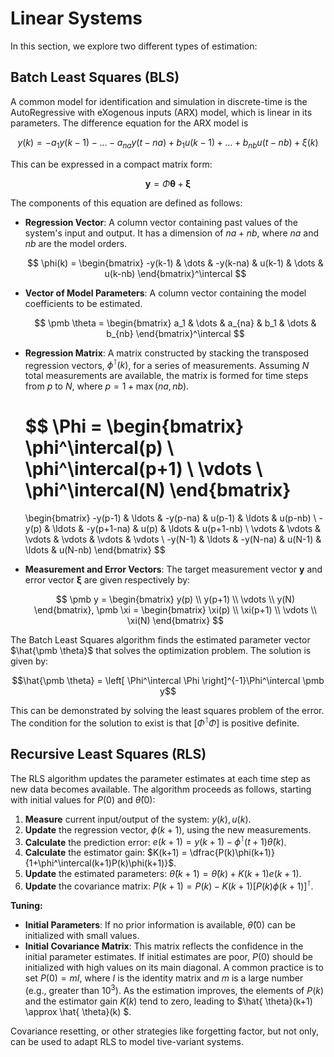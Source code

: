 # Linear Systems

In this section, we explore two different types of estimation:

## Batch Least Squares (BLS)

A common model for identification and simulation in discrete-time is the AutoRegressive with eXogenous inputs (ARX) model, which is linear in its parameters. The difference equation for the ARX model is

$$y(k) = -a_1y(k-1) - \ldots - a_{na}y(t-na) + b_1u(k-1) + \ldots + b_{nb}u(t-nb) + \xi (k)$$

This can be expressed in a compact matrix form:

$$\pmb y = \Phi \pmb \theta + \pmb \xi$$ 

The components of this equation are defined as follows:

* **Regression Vector**: A column vector containing past values of the system's input and output. It has a dimension of $na+nb$, where $na$ and $nb$ are the model orders.

    $$
    \phi(k) = \begin{bmatrix}
    -y(k-1) &
    \dots &
    -y(k-na) &
    u(k-1) &
    \dots &
    u(k-nb)
    \end{bmatrix}^\intercal
    $$
  
* **Vector of Model Parameters**: A column vector containing the model coefficients to be estimated.

    $$
    \pmb \theta = \begin{bmatrix}
    a_1 & \dots & a_{na} & b_1 & \dots & b_{nb}
    \end{bmatrix}^\intercal
    $$

* **Regression Matrix**: A matrix constructed by stacking the transposed regression vectors, $\phi^\intercal(k)$, for a series of measurements. Assuming $N$ total measurements are available, the matrix is formed for time steps from $p$ to $N$, where $p=1+\max(na,nb)$.

    $$
    \Phi = \begin{bmatrix}
    \phi^\intercal(p) \\
    \phi^\intercal(p+1) \\
    \vdots \\
    \phi^\intercal(N)
    \end{bmatrix}
    =
    \begin{bmatrix}
    -y(p-1) & \ldots & -y(p-na) & u(p-1) & \ldots & u(p-nb) \\
    -y(p) & \ldots & -y(p+1-na) & u(p) & \ldots & u(p+1-nb) \\
    \vdots & \vdots & \vdots & \vdots & \vdots & \vdots \\
    -y(N-1) & \ldots & -y(N-na) & u(N-1) & \ldots & u(N-nb)
    \end{bmatrix}
    $$

* **Measurement and Error Vectors**: The target measurement vector $\pmb y$ and error vector $\pmb \xi$ are given respectively by:

    $$
    \pmb y = \begin{bmatrix}
    y(p) \\ y(p+1) \\ \vdots \\ y(N)
    \end{bmatrix},
    \pmb \xi = \begin{bmatrix}
    \xi(p) \\ \xi(p+1) \\ \vdots \\ \xi(N)
    \end{bmatrix}
    $$

The Batch Least Squares algorithm finds the estimated parameter vector $\hat{\pmb \theta}$ that solves the optimization problem. The solution is given by:

$$\hat{\pmb \theta} = \left[ \Phi^\intercal \Phi \right]^{-1}\Phi^\intercal \pmb y$$ 

This can be demonstrated by solving the least squares problem of the error. The condition for the solution to exist is that $\left[ \Phi^\intercal \Phi \right]$ is positive definite.

## Recursive Least Squares (RLS)

The RLS algorithm updates the parameter estimates at each time step as new data becomes available. The algorithm proceeds as follows, starting with initial values for $P(0)$ and $\hat{ \theta}(0)$:

1.  **Measure** current input/output of the system: $y(k),u(k)$.
2.  **Update** the regression vector, $\phi(k+1)$, using the new measurements.
3.  **Calculate** the prediction error: $e(k+1) = y(k+1) - \phi^\intercal(t+1)\hat{ \theta}(k)$.
4.  **Calculate** the estimator gain: $K(k+1) = \dfrac{P(k)\phi(k+1)}{1+\phi^\intercal(k+1)P(k)\phi(k+1)}$.
5.  **Update** the estimated parameters: $\hat{  \theta}(k+1) = \hat{ \theta}(k) + K(k+1)e(k+1)$.
6.  **Update** the covariance matrix: $P(k+1) = P(k) - K(k+1)\left[ P(k) \phi(k+1) \right]^\intercal$.

**Tuning:**
* **Initial Parameters**: If no prior information is available, $\hat{ \theta}(0)$ can be initialized with small values.
* **Initial Covariance Matrix**: This matrix reflects the confidence in the initial parameter estimates. If initial estimates are poor, $P(0)$ should be initialized with high values on its main diagonal. A common practice is to set $P(0) = mI$, where $I$ is the identity matrix and $m$ is a large number (e.g., greater than $10^{3}$). As the estimation improves, the elements of $P(k)$ and the estimator gain $K(k)$ tend to zero, leading to $\hat{ \theta}(k+1) \approx \hat{ \theta}(k) $.

Covariance resetting, or other strategies like forgetting factor, but not only, can be used to adapt RLS to model tive-variant systems.
